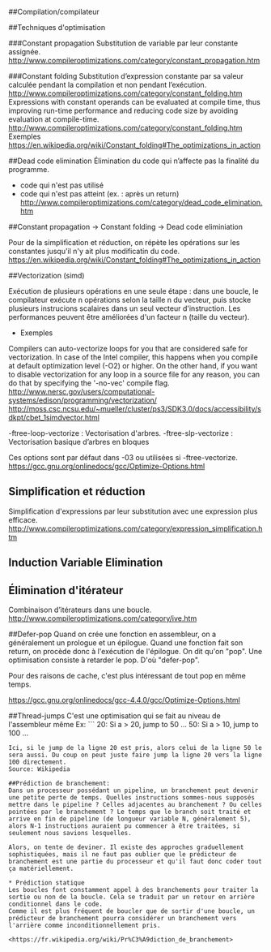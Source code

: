 ##Compilation/compilateur

##Techniques d'optimisation

###Constant propagation
Substitution de variable par leur constante assignée. <http://www.compileroptimizations.com/category/constant_propagation.htm>

###Constant folding
Substitution d’expression constante par sa valeur calculée pendant la compilation et non pendant l’exécution. <http://www.compileroptimizations.com/category/constant_folding.htm>
Expressions with constant operands can be evaluated at compile time, thus improving run-time performance and reducing code size by avoiding evaluation at compile-time. <http://www.compileroptimizations.com/category/constant_folding.htm>
Exemples <https://en.wikipedia.org/wiki/Constant_folding#The_optimizations_in_action>

##Dead code elimination
Élimination du code qui n’affecte pas la finalité du programme. 
- code qui n'est pas utilisé
- code qui n'est pas atteint (ex. : après un return)
<http://www.compileroptimizations.com/category/dead_code_elimination.htm>

##Constant propagation -> Constant folding -> Dead code eliminiation

Pour de la simplification et réduction, on répète les opérations sur les constantes jusqu'il n'y ait plus modificatin du code. <https://en.wikipedia.org/wiki/Constant_folding#The_optimizations_in_action>

##Vectorization (simd)

Exécution de plusieurs opérations en une seule étape : dans une boucle, le compilateur exécute n opérations selon la taille n du vecteur, puis stocke plusieurs instrucions scalaires dans un seul vecteur d'instruction.
Les performances peuvent être améliorées d'un facteur n (taille du vecteur).
+ Exemples
<!-- PAS COMPRIS : By executing multiple operations in a single step, performance can potentially improve by a factor of up to the vector length (4 in this example), over scalar mode where one pair of operands are being operated on sequentially. -->

Compilers can auto-vectorize loops for you that are considered safe for vectorization. In case of the Intel compiler, this happens when you compile at default optimization level (-O2) or higher. On the other hand, if you want to disable vectorization for any loop in a source file for any reason, you can do that by specifying the '-no-vec' compile flag.
<http://www.nersc.gov/users/computational-systems/edison/programming/vectorization/>
<http://moss.csc.ncsu.edu/~mueller/cluster/ps3/SDK3.0/docs/accessibility/sdkpt/cbet_1simdvector.html>

-ftree-loop-vectorize : Vectorisation d'arbres.
-ftree-slp-vectorize : Vectorisation basique d’arbres en bloques

Ces options sont par défaut dans -03 ou utilisées si -ftree-vectorize.
<https://gcc.gnu.org/onlinedocs/gcc/Optimize-Options.html>

## Simplification et réduction

Simplification d'expressions par leur substitution avec une expression plus efficace.
<http://www.compileroptimizations.com/category/expression_simplification.htm>

## Induction Variable Elimination
## Élimination d'itérateur

Combinaison d’itérateurs dans une boucle.
<http://www.compileroptimizations.com/category/ive.htm>


##Defer-pop
Quand on crée une fonction en assembleur, on a généralement un prologue et un épilogue. Quand une fonction fait son return, on procède donc à l'exécution de l'épilogue. On dit qu'on "pop". Une optimisation consiste à retarder le pop. D'où "defer-pop". 

Pour des raisons de cache, c'est plus intéressant de tout pop en même temps.

<https://gcc.gnu.org/onlinedocs/gcc-4.4.0/gcc/Optimize-Options.html>

##Thread-jumps
C'est une optimisation qui se fait au niveau de l'assembleur même
Ex: ```
	20: Si a > 20, jump to 50
	...
	50: Si a > 10, jump to 100
	...
```
Ici, si le jump de la ligne 20 est pris, alors celui de la ligne 50 le sera aussi. Du coup on peut juste faire jump la ligne 20 vers la ligne 100 directement.
Source: Wikipedia

##Prédiction de branchement:
Dans un processeur possédant un pipeline, un branchement peut devenir une petite perte de temps. Quelles instructions sommes-nous supposés mettre dans le pipeline ? Celles adjacentes au branchement ? Ou celles pointées par le branchement ? Le temps que le branch soit traité et arrive en fin de pipeline (de longueur variable N, généralement 5), alors N-1 instructions auraient pu commencer à être traitées, si seulement nous savions lesquelles.

Alors, on tente de deviner. Il existe des approches graduellement sophistiquées, mais il ne faut pas oublier que le prédicteur de branchement est une partie du processeur et qu'il faut donc coder tout ça matériellement. 

* Prédiction statique
Les boucles font constamment appel à des branchements pour traiter la sortie ou non de la boucle. Cela se traduit par un retour en arrière conditionnel dans le code. 
Comme il est plus fréquent de boucler que de sortir d'une boucle, un prédicteur de branchement pourra considérer un branchement vers l'arrière comme inconditionnellement pris.

<https://fr.wikipedia.org/wiki/Pr%C3%A9diction_de_branchement>

